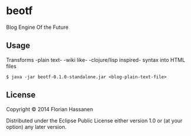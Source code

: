 # beotf

Blog Engine Of the Future

## Usage

Transforms -plain text- -wiki like- -clojure/lisp inspired- syntax into HTML files

    $ java -jar beotf-0.1.0-standalone.jar <blog-plain-text-file>

## License

Copyright © 2014 Florian Hassanen

Distributed under the Eclipse Public License either version 1.0 or (at
your option) any later version.
